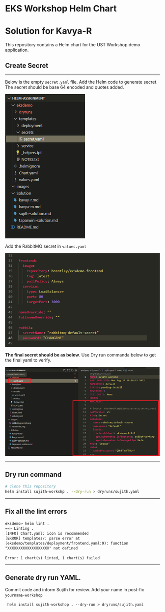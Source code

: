 # EKS Workshop Helm Chart

# Solution for Kavya-R


This repository contains a Helm chart for the UST Workshop demo application.


## Create Secret
---------
Below is the empty `secret.yaml` file. Add the Helm code to generate secret. The secret should be base 64 encoded and quotes added.

![Alt text](/images/secret-file.png?raw=true "Title")

Add the RabbitMQ secret in `values.yaml`

![Alt text](/images/rabbitmq-secret.png?raw=true "Title")

<b>The final secret should be as below</b>. Use Dry run commanda below to get the final yaml to verify.

![Alt text](/images/secret-solution.png?raw=true "Title")

---------

## Dry run command
```sh
# clone this repository
helm install sujith-workshp . --dry-run > dryruns/sujith.yaml
```

---------

## Fix all the lint errors
```
eksdemo> helm lint .
==> Linting .
[INFO] Chart.yaml: icon is recommended
[ERROR] templates/: parse error at (eksdemo/templates/deployment/frontend.yaml:9): function "XXXXXXXXXXXXXXXXXXX" not defined

Error: 1 chart(s) linted, 1 chart(s) failed
```
---------
## Generate dry run YAML.

Commit code and inform Sujith for review. Add your name in post-fix `yourname-workshop`

```
 helm install sujith-workshop . --dry-run > dryruns/sujith.yaml
```